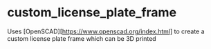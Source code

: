 # custom_license_plate_frame

Uses [OpenSCAD][https://www.openscad.org/index.html] to create a custom license plate frame which can be 3D printed
